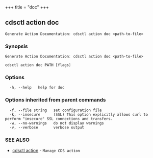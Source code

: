 +++
title = "doc"
+++
## cdsctl action doc

`Generate Action Documentation: cdsctl action doc <path-to-file>`

### Synopsis

`Generate Action Documentation: cdsctl action doc <path-to-file>`

```
cdsctl action doc PATH [flags]
```

### Options

```
  -h, --help   help for doc
```

### Options inherited from parent commands

```
  -f, --file string   set configuration file
  -k, --insecure      (SSL) This option explicitly allows curl to perform "insecure" SSL connections and transfers.
  -w, --no-warnings   do not display warnings
  -v, --verbose       verbose output
```

### SEE ALSO

* [cdsctl action](/manual/components/cdsctl/action/)	 - `Manage CDS action`

